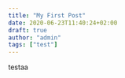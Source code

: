 ```yaml
---
title: "My First Post"
date: 2020-06-23T11:40:24+02:00
draft: true
author: "admin"
tags: ["test"]
---
```


testaa
